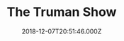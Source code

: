 ---
title: "The Truman Show"
year: 1998
date: 2018-12-07T20:51:46.000Z
permalink: /almanac/movies/2018-12-07-the-truman-show/index.html
rating: 3
tmdbid: 37165
---